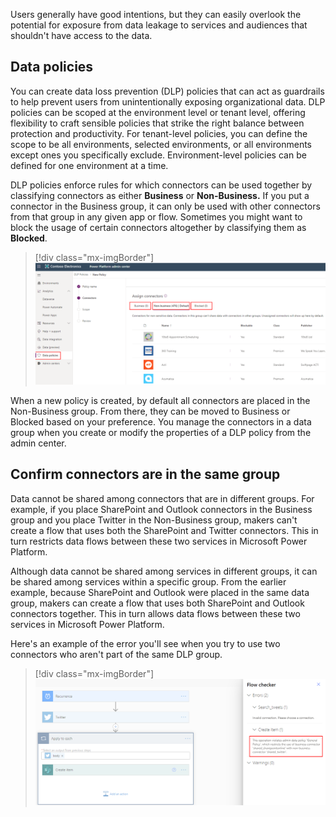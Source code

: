 Users generally have good intentions, but they can easily overlook the potential for exposure from data leakage to services and audiences that shouldn't have access to the data.

## Data policies

You can create data loss prevention (DLP) policies that can act as guardrails to help prevent users from unintentionally exposing organizational data. DLP policies can be scoped at the environment level or tenant level, offering flexibility to craft sensible policies that strike the right balance between protection and productivity. For tenant-level policies, you can define the scope to be all environments, selected environments, or all environments except ones you specifically exclude. Environment-level policies can be defined for one environment at a time.

DLP policies enforce rules for which connectors can be used together by classifying connectors as either **Business** or **Non-Business.** If you put a connector in the Business group, it can only be used with other connectors from that group in any given app or flow. Sometimes you might want to block the usage of certain connectors altogether by classifying them as **Blocked**.

> [!div class="mx-imgBorder"]
> [![Screenshot of the Power Platform admin center on the Data policies page on the Assign connectors step.](../media/image-27.png)](../media/image-27.png#lightbox)

When a new policy is created, by default all connectors are placed in the Non-Business group. From there, they can be moved to Business or Blocked based on your preference. You manage the connectors in a data group when you create or modify the properties of a DLP policy from the admin center.

## Confirm connectors are in the same group

Data cannot be shared among connectors that are in different groups. For example, if you place SharePoint and Outlook connectors in the Business group and you place Twitter in the Non-Business group, makers can't create a flow that uses both the SharePoint and Twitter connectors. This in turn restricts data flows between these two services in Microsoft Power Platform.

Although data cannot be shared among services in different groups, it can be shared among services within a specific group. From the earlier example, because SharePoint and Outlook were placed in the same data group, makers can create a flow that uses both SharePoint and Outlook connectors together. This in turn allows data flows between these two services in Microsoft Power Platform.

Here's an example of the error you'll see when you try to use two connectors who aren't part of the same DLP group.

> [!div class="mx-imgBorder"]
> [![Screenshot of the Flow checker errors dialog showing that Create item violates admin data policy.](../media/image-28.png)](../media/image-28.png#lightbox)

